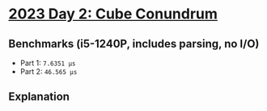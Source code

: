 # [2023 Day 2: Cube Conundrum](https://adventofcode.com/2023/day/2)

## Benchmarks (i5-1240P, includes parsing, no I/O)

- Part 1: `7.6351 µs`
- Part 2: `46.565 µs`

## Explanation
